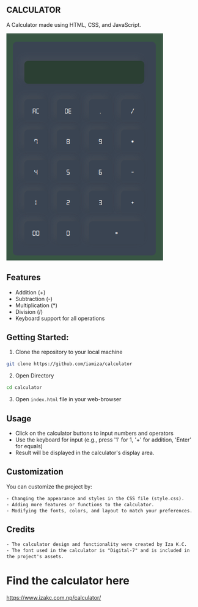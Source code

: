 ## CALCULATOR 

A Calculator made using HTML, CSS, and JavaScript.

![Screenshot](https://github.com/iamiza/calculator/blob/master/assets/images/Screenshot.png?raw=true)

## Features

- Addition (+)
- Subtraction (-)
- Multiplication (*)
- Division (/)
- Keyboard support for all operations

## Getting Started:

1. Clone the repository to your local machine

```bash
git clone https://github.com/iamiza/calculator
```

2. Open Directory
```bash
cd calculator
```

3. Open `index.html` file in your web-browser

## Usage

- Click on the calculator buttons to input numbers and operators
- Use the keyboard for input (e.g., press '1' for 1, '+' for addition, 'Enter' for equals)
- Result will be displayed in the calculator's display area.

## Customization

You can customize the project by:

    - Changing the appearance and styles in the CSS file (style.css).
    - Adding more features or functions to the calculator.
    - Modifying the fonts, colors, and layout to match your preferences.

## Credits
 
    - The calculator design and functionality were created by Iza K.C.
    - The font used in the calculator is "Digital-7" and is included in the project's assets.

# Find the calculator here
https://www.izakc.com.np/calculator/